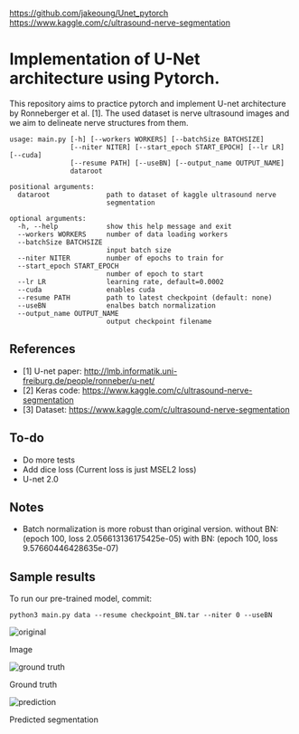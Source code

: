 https://github.com/jakeoung/Unet_pytorch
https://www.kaggle.com/c/ultrasound-nerve-segmentation
# Implementation of U-Net architecture using Pytorch.

This repository aims to practice pytorch and implement U-net architecture by Ronneberger et al. [1].
The used dataset is nerve ultrasound images and we aim to delineate nerve structures from them.

```
usage: main.py [-h] [--workers WORKERS] [--batchSize BATCHSIZE]
               [--niter NITER] [--start_epoch START_EPOCH] [--lr LR] [--cuda]
               [--resume PATH] [--useBN] [--output_name OUTPUT_NAME]
               dataroot

positional arguments:
  dataroot              path to dataset of kaggle ultrasound nerve
                        segmentation

optional arguments:
  -h, --help            show this help message and exit
  --workers WORKERS     number of data loading workers
  --batchSize BATCHSIZE
                        input batch size
  --niter NITER         number of epochs to train for
  --start_epoch START_EPOCH
                        number of epoch to start
  --lr LR               learning rate, default=0.0002
  --cuda                enables cuda
  --resume PATH         path to latest checkpoint (default: none)
  --useBN               enalbes batch normalization
  --output_name OUTPUT_NAME
                        output checkpoint filename
```

## References

- [1] U-net paper: http://lmb.informatik.uni-freiburg.de/people/ronneber/u-net/
- [2] Keras code: https://www.kaggle.com/c/ultrasound-nerve-segmentation
- [3] Dataset: https://www.kaggle.com/c/ultrasound-nerve-segmentation

## To-do

- Do more tests
- Add dice loss (Current loss is just MSEL2 loss)
- U-net 2.0

## Notes

- Batch normalization is more robust than original version.
without BN: (epoch 100, loss 2.056613136175425e-05)
with BN: (epoch 100, loss 9.57660446428635e-07)

## Sample results

To run our pre-trained model, commit:

```python3 main.py data --resume checkpoint_BN.tar --niter 0 --useBN```

![original](assets/ori_5.png)

Image

![ground truth](assets/gt_5.png)

Ground truth

![prediction](assets/pred_5.png)

Predicted segmentation
